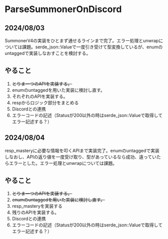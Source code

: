 # ParseSummonerOnDiscord

## 2024/08/03
SummonerV4の実装をひとまず通せるラインまで完了。エラー処理とunwrapについては課題。serde_json::Valueで一度引き受けて型変換しているが、enumのuntaggedで実装しなおすことを検討する。

## やること
1. ~~とりま一つのAPIを実装する。~~
2. enumのuntaggedを用いた実装に検討し直す。
3. それぞれのAPIを実装する。
4. respからロジック部分をまとめる
5. Discordとの連携
6. エラーコードの記述（Statusが200以外の時はserde_json::Valueで取得してエラー記述する？）

## 2024/08/04
 resp_masteryに必要な情報を叩くAPIまで実装完了。enumのuntaggedで実装しなおし、APIの返り値を一度受け取り、型があっているなら成功、違っていたらエラーとした。エラー処理とunwrapについては課題。

## やること
1. ~~とりま一つのAPIを実装する。~~
2. ~~enumのuntaggedを用いた実装に検討し直す。~~
3. resp_masteryを実装する
4. 残りのAPIを実装する。
5. Discordとの連携
6. エラーコードの記述（Statusが200以外の時はserde_json::Valueで取得してエラー記述する？）
